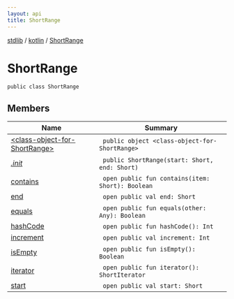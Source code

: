 ```yaml
---
layout: api
title: ShortRange
---
```

[stdlib](../../index.html) / [kotlin](../index.html) / [ShortRange](index.html)

# ShortRange

```
public class ShortRange
```
## Members
| Name | Summary |
|------|---------|
|[&lt;class-object-for-ShortRange&gt;](_class-object-for-ShortRange_/index.html)|&nbsp;&nbsp;`public object <class-object-for-ShortRange>`<br>|
|[*.init*](_init_.html)|&nbsp;&nbsp;`public ShortRange(start: Short, end: Short)`<br>|
|[contains](contains.html)|&nbsp;&nbsp;`open public fun contains(item: Short): Boolean`<br>|
|[end](end.html)|&nbsp;&nbsp;`open public val end: Short`<br>|
|[equals](equals.html)|&nbsp;&nbsp;`open public fun equals(other: Any): Boolean`<br>|
|[hashCode](hashCode.html)|&nbsp;&nbsp;`open public fun hashCode(): Int`<br>|
|[increment](increment/index.html)|&nbsp;&nbsp;`open public val increment: Int`<br>|
|[isEmpty](isEmpty.html)|&nbsp;&nbsp;`open public fun isEmpty(): Boolean`<br>|
|[iterator](iterator.html)|&nbsp;&nbsp;`open public fun iterator(): ShortIterator`<br>|
|[start](start.html)|&nbsp;&nbsp;`open public val start: Short`<br>|
